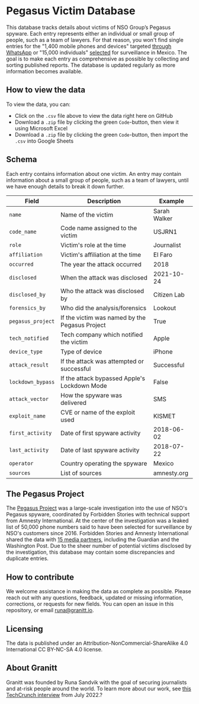 # Pegasus Victim Database
This database tracks details about victims of NSO Group’s Pegasus spyware. Each entry represents either an individual or small group of people, such as a team of lawyers. For that reason, you won't find single entries for the "1,400 mobile phones and devices" targeted [through WhatsApp](https://storage.courtlistener.com/recap/gov.uscourts.cand.350613/gov.uscourts.cand.350613.1.0_3.pdf) or "15,000 individuals" [selected](https://www.theguardian.com/news/2021/jul/19/fifty-people-close-mexico-president-amlo-among-potential-targets-nso-clients) for surveillance in Mexico. The goal is to make each entry as comprehensive as possible by collecting and sorting published reports. The database is updated regularly as more information becomes available.

## How to view the data

To view the data, you can:

* Click on the `.csv` file above to view the data right here on GitHub
* Download a `.zip` file by clicking the green `Code`-button, then view it using Microsoft Excel 
* Download a `.zip` file by clicking the green `Code`-button, then import the `.csv` into Google Sheets

## Schema

Each entry contains information about one victim. An entry may contain information about a small group of people, such as a team of lawyers, until we have enough details to break it down further.

| Field             | Description                                    | Example      |
| ----------------- | ---------------------------------------------- | ------------ |
| `name`            | Name of the victim                             | Sarah Walker |
| `code_name`       | Code name assigned to the victim               | USJRN1       |
| `role`            | Victim's role at the time                      | Journalist   |
| `affiliation`     | Victim's affiliation at the time               | El Faro      |
| `occurred`        | The year the attack occurred                   | 2018         |
| `disclosed`       | When the attack was disclosed                  | 2021-10-24   |
| `disclosed_by`    | Who the attack was disclosed by                | Citizen Lab  |
| `forensics_by`    | Who did the analysis/forensics                 | Lookout      |
| `pegasus_project` | If the victim was named by the Pegasus Project | True         |
| `tech_notified`   | Tech company which notified the victim         | Apple        |
| `device_type`     | Type of device                                 | iPhone       |
| `attack_result`   | If the attack was attempted or successful      | Successful   |
| `lockdown_bypass`   | If the attack bypassed Apple's Lockdown Mode | False |
| `attack_vector`   | How the spyware was delivered                  | SMS          |
| `exploit_name`    | CVE or name of the exploit used                | KISMET       |
| `first_activity`  | Date of first spyware activity                 | 2018-06-02   |
| `last_activity`   | Date of last spyware activity                  | 2018-07-22   |
| `operator`        | Country operating the spyware                  | Mexico       |
| `sources`         | List of sources                                | amnesty.org  |

## The Pegasus Project
The [Pegasus Project](https://forbiddenstories.org/case/the-pegasus-project/) was a large-scale investigation into the use of NSO's Pegasus spyware, coordinated by Forbidden Stories with technical support from Amnesty International. At the center of the investigation was a leaked list of 50,000 phone numbers said to have been selected for surveillance by NSO's customers since 2016. Forbidden Stories and Amnesty International shared the data with [15 media partners](https://forbiddenstories.org/about-the-pegasus-project/), including the Guardian and the Washington Post. Due to the sheer number of potential victims disclosed by the investigation, this database may contain some discrepancies and duplicate entries. 

## How to contribute

We welcome assistance in making the data as complete as possible. Please reach out with any questions, feedback, updated or missing information, corrections, or requests for new fields. You can open an issue in this repository, or email runa@granitt.io. 

## Licensing

The data is published under an Attribution-NonCommercial-ShareAlike 4.0 International CC BY-NC-SA 4.0 license.

## About Granitt

Granitt was founded by Runa Sandvik with the goal of securing journalists and at-risk people around the world. To learn more about our work, see [this TechCrunch interview](https://techcrunch.com/2022/07/15/granitt-journalist-security/) from July 2022.?
